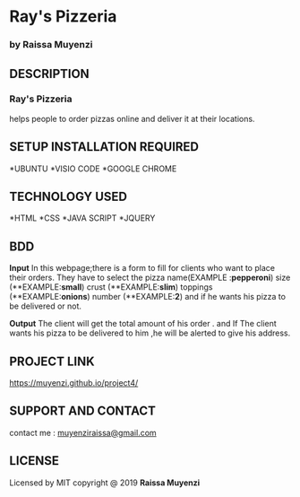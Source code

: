 # Ray's Pizzeria
### by  **Raissa Muyenzi**
## DESCRIPTION
### Ray's Pizzeria 
helps people to order pizzas online and deliver it at their locations.
## SETUP INSTALLATION  REQUIRED
   *UBUNTU
   *VISIO CODE
   *GOOGLE CHROME

## TECHNOLOGY USED 
   *HTML
   *CSS
   *JAVA SCRIPT
   *JQUERY
## BDD 
  **Input**
  In this webpage;there is a form to fill for clients who want to place their orders.
  They have to select the pizza name(EXAMPLE :**pepperoni**) 
  size (**EXAMPLE:**small**) 
  crust (**EXAMPLE:**slim**)
  toppings (**EXAMPLE:**onions**)
  number (**EXAMPLE:**2**) 
  and if he wants his pizza to be delivered or not.

  **Output**
   The client will get the total amount of his order .
    and If The client wants his pizza to be delivered to him ,he will be alerted to give his address. 
## PROJECT LINK
  https://muyenzi.github.io/project4/
## SUPPORT AND CONTACT
 contact me : muyenziraissa@gmail.com

 ## LICENSE
 Licensed by MIT copyright @ 2019 **Raissa Muyenzi**   
